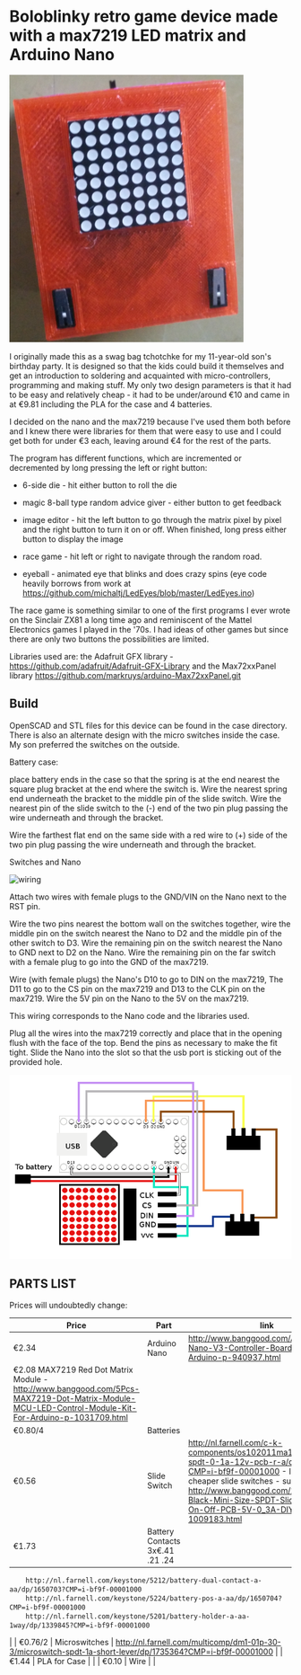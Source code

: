 # Boloblinky retro game device made with a max7219 LED matrix and Arduino Nano

![boloblinky](/images/boloblinky.png?raw=true "Boloblinky")

I originally made this as a swag bag tchotchke for my 11-year-old son's birthday party.  It is designed so that the kids could build it themselves and get an introduction to soldering and acquainted with micro-controllers, programming and making stuff. My only two design parameters is that it had to be easy and relatively cheap - it had to be under/around €10 and came in at €9.81 including the PLA for the case and 4 batteries.

I decided on the nano and the max7219 because I've used them both before and I knew there were libraries for them that were easy to use and I could get both for under €3 each, leaving around €4 for the rest of the parts.

The program has different functions, which are incremented or decremented by long pressing the left or right button:

* 6-side die - hit either button to roll the die

* magic 8-ball type random advice giver - either button to get feedback

* image editor - hit the left button to go through the matrix pixel by pixel and the right button to turn it on or off.  When finished, long press either button to display the image

* race game - hit left or right to navigate through the random road.

* eyeball - animated eye that blinks and does crazy spins (eye code heavily borrows from work at https://github.com/michaltj/LedEyes/blob/master/LedEyes.ino)


The race game is something similar to one of the first programs I ever wrote on the Sinclair ZX81 a long time ago and reminiscent of the Mattel Electronics games I played in the '70s.  I had ideas of other games but since there are only two buttons the possibilities are limited.

Libraries used are: the Adafruit GFX library -  https://github.com/adafruit/Adafruit-GFX-Library and the Max72xxPanel library https://github.com/markruys/arduino-Max72xxPanel.git

## Build

OpenSCAD and STL files for this device can be found in the case directory.  There is also an alternate design with the micro switches inside the case.  My son preferred the switches on the outside.

Battery case:

place battery ends in the case so that the spring is at the end nearest the square plug bracket at the end where the switch is. Wire the nearest spring end underneath the bracket to the middle pin of the slide switch.   Wire the nearest pin of the slide switch to the (-) end of the two pin plug passing the wire underneath and through the bracket.

Wire the farthest flat end on the same side with a red wire to (+) side of the two pin plug passing the wire underneath and through the bracket.


Switches and Nano

![wiring](/images/wiring.png?raw=true "wiring")

Attach two wires with female plugs to the GND/VIN on the Nano next to the RST pin.

Wire the two pins nearest the bottom wall on the switches together, wire the middle pin on the switch nearest the Nano to D2 and the middle pin of the other switch to D3.  Wire the remaining pin on the switch nearest the Nano to GND next to D2 on the Nano.  Wire the remaining pin on the far switch with a female plug to go into the GND of the max7219.

Wire (with female plugs) the Nano's D10 to go to DIN on the max7219, The D11 to go to the CS pin on the max7219 and D13 to the CLK pin on the max7219.  Wire the 5V pin on the Nano to the 5V on the max7219.

This wiring corresponds to the Nano code and the libraries used.

Plug all the wires into the max7219 correctly and place that in the opening flush with the face of the top. Bend the pins as necessary to make the fit tight.  Slide the Nano into the slot so that the usb port is sticking out of the provided hole.

![schematic](/images/schematic.png?raw=true "schematic")

## PARTS LIST
Prices will undoubtedly change:

| Price | Part | link |
| --- | --- | --- |
| €2.34 | Arduino Nano | http://www.banggood.com/ATmega328P-Nano-V3-Controller-Board-Compatible-Arduino-p-940937.html |
| €2.08	MAX7219 Red Dot Matrix Module - http://www.banggood.com/5Pcs-MAX7219-Dot-Matrix-Module-MCU-LED-Control-Module-Kit-For-Arduino-p-1031709.html |
| €0.80/4 | Batteries | |
| €0.56 | Slide Switch | http://nl.farnell.com/c-k-components/os102011ma1qn1/switch-spdt-0-1a-12v-pcb-r-a/dp/1201431?CMP=i-bf9f-00001000 - I've since seen cheaper slide switches - such as http://www.banggood.com/20PCS-Black-Mini-Size-SPDT-Slide-Switches-On-Off-PCB-5V-0_3A-DIY-Material-p-1009183.html |
| €1.73 | Battery Contacts 3x€.41 .21 .24 | 
		http://nl.farnell.com/keystone/5212/battery-dual-contact-a-aa/dp/1650703?CMP=i-bf9f-00001000
		http://nl.farnell.com/keystone/5224/battery-pos-a-aa/dp/1650704?CMP=i-bf9f-00001000
		http://nl.farnell.com/keystone/5201/battery-holder-a-aa-1way/dp/1339845?CMP=i-bf9f-00001000
|
| €0.76/2 | Microswitches | http://nl.farnell.com/multicomp/dm1-01p-30-3/microswitch-spdt-1a-short-lever/dp/1735364?CMP=i-bf9f-00001000 |
| €1.44 | PLA for Case | |
| €0.10 | Wire | |